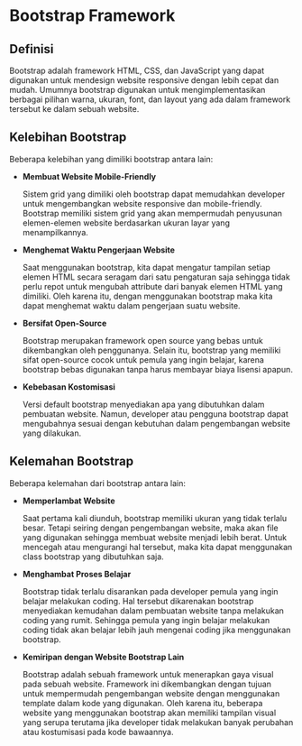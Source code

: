 # Bootstrap Framework

## Definisi
Bootstrap adalah framework HTML, CSS, dan JavaScript yang dapat digunakan untuk mendesign website responsive dengan lebih cepat dan mudah. Umumnya bootstrap digunakan untuk mengimplementasikan berbagai pilihan warna, ukuran, font, dan layout yang ada dalam framework tersebut ke dalam sebuah website. 

## Kelebihan Bootstrap
Beberapa kelebihan yang dimiliki bootstrap antara lain:

- **Membuat Website Mobile-Friendly**

  Sistem grid yang dimiliki oleh bootstrap dapat memudahkan developer untuk mengembangkan website responsive dan mobile-friendly. Bootstrap memiliki sistem grid yang akan mempermudah penyusunan elemen-elemen website berdasarkan ukuran layar yang menampilkannya.

- **Menghemat Waktu Pengerjaan Website**

  Saat menggunakan bootstrap, kita dapat mengatur tampilan setiap elemen HTML secara seragam dari satu pengaturan saja sehingga tidak perlu repot untuk mengubah attribute dari banyak elemen HTML yang dimiliki. Oleh karena itu, dengan menggunakan bootstrap maka kita dapat menghemat waktu dalam pengerjaan suatu website.

- **Bersifat Open-Source**

  Bootstrap merupakan framework open source yang bebas untuk dikembangkan oleh penggunanya. Selain itu, bootstrap yang memiliki sifat open-source cocok untuk pemula yang ingin belajar, karena bootstrap bebas digunakan tanpa harus membayar biaya lisensi apapun.

- **Kebebasan Kostomisasi**

  Versi default bootstrap menyediakan apa yang dibutuhkan dalam pembuatan website. Namun, developer atau pengguna bootstrap dapat mengubahnya sesuai dengan kebutuhan dalam pengembangan website yang dilakukan. 
  
## Kelemahan Bootstrap
Beberapa kelemahan dari bootstrap antara lain:

- **Memperlambat Website**

  Saat pertama kali diunduh, bootstrap memiliki ukuran yang tidak terlalu besar. Tetapi seiring dengan pengembangan website, maka akan file yang digunakan sehingga membuat website menjadi lebih berat. Untuk mencegah atau mengurangi hal tersebut, maka kita dapat menggunakan class bootstrap yang dibutuhkan saja.

- **Menghambat Proses Belajar**

  Bootstrap tidak terlalu disarankan pada developer pemula yang ingin belajar melakukan coding. Hal tersebut dikarenakan bootstrap menyediakan kemudahan dalam pembuatan website tanpa melakukan coding yang rumit. Sehingga pemula yang ingin belajar melakukan coding tidak akan belajar lebih jauh mengenai coding jika menggunakan bootstrap.
  
- **Kemiripan dengan Website Bootstrap Lain**

  Bootstrap adalah sebuah framework untuk menerapkan gaya visual pada sebuah website. Framework ini dikembangkan dengan tujuan untuk mempermudah pengembangan website dengan menggunakan template dalam kode yang digunakan. Oleh karena itu, beberapa website yang menggunakan bootstrap akan memiliki tampilan visual yang serupa terutama jika developer tidak melakukan banyak perubahan atau kostumisasi pada kode bawaannya.
